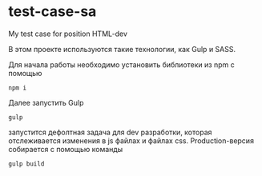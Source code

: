 # test-case-sa
 My test case for position HTML-dev
 
 В этом проекте используются такие технологии, как Gulp и SASS.
 
 Для начала работы необходимо установить библиотеки из npm с помощью
 ```
 npm i
 ```
 Далее запустить Gulp
 ```
 gulp
 ```
 запустится дефолтная задача для dev разработки, которая отслеживается изменения в js файлах и файлах css.
 Production-версия собирается с помощью команды 
 ```
 gulp build
 ```
